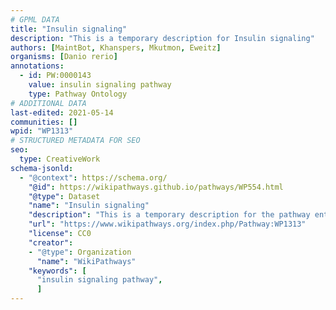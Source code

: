 ```yaml
---
# GPML DATA
title: "Insulin signaling"
description: "This is a temporary description for Insulin signaling"
authors: [MaintBot, Khanspers, Mkutmon, Eweitz]
organisms: [Danio rerio]
annotations:
  - id: PW:0000143
    value: insulin signaling pathway
    type: Pathway Ontology
# ADDITIONAL DATA
last-edited: 2021-05-14
communities: []
wpid: "WP1313"
# STRUCTURED METADATA FOR SEO
seo:
  type: CreativeWork
schema-jsonld:
  - "@context": https://schema.org/
    "@id": https://wikipathways.github.io/pathways/WP554.html
    "@type": Dataset
    "name": "Insulin signaling"
    "description": "This is a temporary description for the pathway entitled: Insulin signaling"
    "url": "https://www.wikipathways.org/index.php/Pathway:WP1313"
    "license": CC0
    "creator":
    - "@type": Organization
      "name": "WikiPathways"
    "keywords": [
      "insulin signaling pathway",
      ]
---
```


